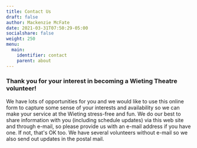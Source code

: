 ```yaml
---
title: Contact Us
draft: false
author: Mackenzie McFate
date: 2021-03-31T07:50:29-05:00
socialshare: false
weight: 250
menu: 
  main: 
    identifier: contact
    parent: about
---
```


### Thank you for your interest in becoming a Wieting Theatre volunteer!

We have lots of opportunities for you and we would like to use this online form to capture some sense of your interests and availability so we can make your service at the Wieting stress-free and fun.  We do our best to share information with you (including schedule updates) via this web site and through e-mail, so please provide us with an e-mail address if you have one.  If not, that's OK too.  We have several volunteers without e-mail so we also send out updates in the postal mail. 
